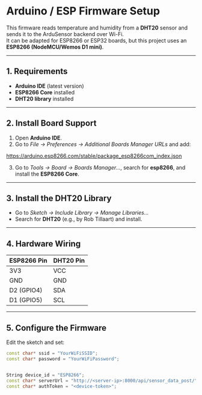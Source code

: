 # Arduino / ESP Firmware Setup

This firmware reads temperature and humidity from a **DHT20** sensor and sends it to the ArduSensor backend over Wi-Fi.  
It can be adapted for ESP8266 or ESP32 boards, but this project uses an **ESP8266 (NodeMCU/Wemos D1 mini)**.

---

## 1. Requirements

- **Arduino IDE** (latest version)  
- **ESP8266 Core** installed  
- **DHT20 library** installed  

---

## 2. Install Board Support

1. Open **Arduino IDE**.  
2. Go to *File → Preferences → Additional Boards Manager URLs* and add:  

https://arduino.esp8266.com/stable/package_esp8266com_index.json

3. Go to *Tools → Board → Boards Manager…*, search for **esp8266**, and install the **ESP8266 Core**.

 ---

## 3. Install the DHT20 Library

- Go to *Sketch → Include Library → Manage Libraries…*  
- Search for **DHT20** (e.g., by Rob Tillaart) and install.  

---

## 4. Hardware Wiring

| ESP8266 Pin | DHT20 Pin |
|-------------|-----------|
| 3V3         | VCC       |
| GND         | GND       |
| D2 (GPIO4)  | SDA       |
| D1 (GPIO5)  | SCL       |

---

## 5. Configure the Firmware

Edit the sketch and set:

```cpp
const char* ssid = "YourWiFiSSID";
const char* password = "YourWiFiPassword";


String device_id = "ESP8266";
const char* serverUrl = "http://<server-ip>:8000/api/sensor_data_post/";
const char* authToken = "<device-token>";

```
